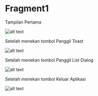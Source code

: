 # Fragment1

Tampilan Pertama

![alt text](https://github.com/wahyuutami/Fragment1/blob/master/50.jpeg)

Setelah menekan tombol Panggil Toast

![alt text](https://github.com/wahyuutami/Fragment1/blob/master/51.jpeg)

Setelah menekan tombol Panggil List Dialog

![alt text](https://github.com/wahyuutami/Fragment1/blob/master/52.jpeg)

Setelah menekan tombol Keluar Aplikasi

![alt text](https://github.com/wahyuutami/Fragment1/blob/master/53.jpeg)
